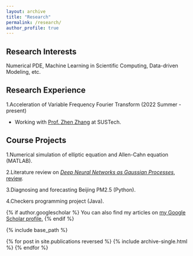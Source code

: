 ```yaml
---
layout: archive
title: "Research"
permalink: /research/
author_profile: true
---
```

## Research Interests
Numerical PDE, Machine Learning in Scientific Computing, Data-driven Modeling, etc. 

## Research Experience
1.Acceleration of Variable Frequency Fourier Transform (2022 Summer - present)
- Working with [Prof. Zhen Zhang](https://math.sustech.edu.cn/e/zhangzhen) at SUSTech.

## Course Projects
1.Numerical simulation of elliptic equation and Allen-Cahn equation (MATLAB).

2.Literature review on *[Deep Neural Networks as Gaussian Processes](https://arxiv.org/abs/1711.00165)*, [review](https://github.com/Hv1000/Hv1000.github.io/blob/master/files/neural_network_and_gaussian_process.pdf).

3.Diagnosing and forecasting Beijing PM2.5 (Python). 

4.Checkers programming project (Java). 



{% if author.googlescholar %}
  You can also find my articles on <u><a href="{{author.googlescholar}}">my Google Scholar profile</a>.</u>
{% endif %}

{% include base_path %}

{% for post in site.publications reversed %}
  {% include archive-single.html %}
{% endfor %}

